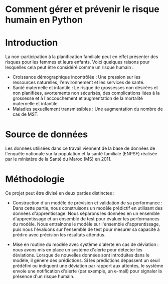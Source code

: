 # Comment gérer et prévenir le risque humain en Python

# Introduction
La non-participation à la planification familiale peut en effet présenter des risques pour les femmes et leurs enfants. 
Voici quelques raisons pour lesquelles cela peut être considéré comme un risque humain :

- Croissance démographique incontrôlée : Une pression sur les ressources naturelles, l'environnement et les services de santé.
- Santé maternelle et infantile : Le risque de grossesses non désirées et non planifiées, avortements non sécurisés, des complications liées à la grossesse et à l'accouchement et augmentation de la mortalité maternelle et infantile.
- Maladies sexuellement transmissibles : Une augmentation du nombre de cas de MST.

# Source de données 
Les données utilisées dans ce travail viennent de la base de données de l'enquête nationale sur la population et la santé familiale (ENPSF) réalisée par le ministère de la Santé du Maroc (MS) en 2011.

# Méthodologie 

Ce projet peut être divisé en deux parties distinctes : 
- Construction d'un modèle de prévision et validation de sa performance : Dans cette partie, nous construisons un modèle prédictif en utilisant des données d'apprentissage. Nous séparons les données en un ensemble d'apprentissage et un ensemble de test pour évaluer les performances du modèle. Nous  entraînons le modèle sur l'ensemble d'apprentissage, puis nous l'évaluons sur l'ensemble de test pour mesurer sa capacité à prédire avec précision les résultats attendus.

- Mise en routine du modèle avec système d'alerte en cas de déviation : nous avons mis en place un système d'alerte pour détecter les déviations. Lorsque de nouvelles données sont introduites dans le modèle, il génère des prédictions. Si les prédictions dépassent un seuil prédéfini ou indiquent une déviation par rapport aux attentes, le système envoie une notification d'alerte (par exemple, un e-mail) pour signaler la présence d'un risque humain.
